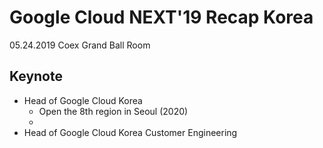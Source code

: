 # Google Cloud NEXT'19 Recap Korea

05.24.2019 Coex Grand Ball Room

## Keynote
* Head of Google Cloud Korea
  * Open the 8th region in Seoul (2020)
  * 
* Head of Google Cloud Korea Customer Engineering   

